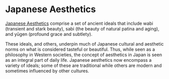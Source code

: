 # Japanese Aesthetics

[Japanese Aesthetics](https://en.wikipedia.org/wiki/Japanese_aesthetics) comprise a set of ancient ideals that include wabi (transient and stark beauty), sabi (the beauty of natural patina and aging), and yūgen (profound grace and subtlety).

These ideals, and others, underpin much of Japanese cultural and aesthetic norms on what is considered tasteful or beautiful. Thus, while seen as a philosophy in Western societies, the concept of aesthetics in Japan is seen as an integral part of daily life. Japanese aesthetics now encompass a variety of ideals; some of these are traditional while others are modern and sometimes influenced by other cultures.